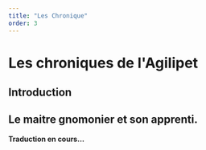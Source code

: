 ```yaml
---
title: "Les Chronique"
order: 3
---
```

# Les chroniques de l'Agilipet 
## Introduction

## Le maitre gnomonier et son apprenti.
__Traduction en cours...__ 